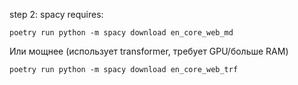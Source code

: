 step 2: spacy requires: 
```
poetry run python -m spacy download en_core_web_md
```
Или мощнее (использует transformer, требует GPU/больше RAM)
``` 
poetry run python -m spacy download en_core_web_trf 
```
